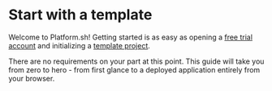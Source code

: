 # Start with a template

Welcome to Platform.sh! Getting started is as easy as opening a [free trial account](https://accounts.platform.sh/platform/trial/general/setup) and initializing a [template project](/development/templates.md).

There are no requirements on your part at this point. This guide will take you from zero to hero - from first glance to a deployed application entirely from your browser.

<div id = "buttons"></div>

<script>
$(document).ready(function(){
  var navNextText = "Get started!";
  var navButtons = {type: "navigation", next: getPathObj("next", navNextText), div: "buttons"};
  makeButton(navButtons);
});
</script>
